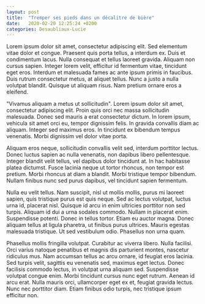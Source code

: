 ```yaml
---
layout: post
title:  "Tremper ses pieds dans un décalitre de bière"
date:   2020-02-20 12:25:24 +0200
categories: Desaubliaux-Lucie
---
```


Lorem ipsum dolor sit amet, consectetur adipiscing elit. Sed elementum vitae dolor et congue. Praesent quis porta tellus, a interdum ex. Duis et condimentum lacus. Nulla consequat et tellus laoreet gravida. Aliquam non cursus sapien. Integer lorem velit, efficitur id fermentum vitae, tincidunt eget eros. Interdum et malesuada fames ac ante ipsum primis in faucibus. Duis rutrum consectetur metus, at aliquet tellus. Nunc a justo a nulla volutpat blandit. Quisque ut aliquam risus. Nam pretium ornare eros a eleifend.

"Vivamus aliquam a metus ut sollicitudin". Lorem ipsum dolor sit amet, consectetur adipiscing elit. Proin quis orci nec massa sollicitudin malesuada. Donec sed mauris a erat consectetur dictum. In lorem ipsum, vehicula sit amet orci eu, tempor dignissim felis. In gravida convallis diam ac aliquam. Integer sed maximus eros. In tincidunt ex bibendum tempus venenatis. Morbi dignissim vel dolor vitae porta.

Aliquam eros neque, sollicitudin convallis velit sed, interdum porttitor lectus. Donec luctus sapien ac nulla venenatis, non dapibus libero pellentesque. Integer blandit velit tellus, vel dapibus dolor tincidunt at. In hac habitasse platea dictumst. Fusce lacinia neque ut tortor rhoncus, non tempor est pretium. Morbi rhoncus at diam a blandit. Morbi tristique tempor bibendum. Nullam finibus nunc sed purus dapibus, vel tincidunt sapien fermentum.

Nulla eu velit tellus. Nam suscipit, nisl ut mollis mollis, purus mi laoreet sapien, quis tristique purus est quis neque. Sed ac lectus volutpat, luctus urna id, placerat nisl. Quisque id arcu in enim ultricies porttitor non sed turpis. Aliquam id dui a urna sodales commodo. Nullam in placerat enim. Suspendisse potenti. Donec in tellus tortor. Etiam eu auctor magna. Donec aliquam tellus at ligula pharetra, ut finibus purus ultrices. Mauris egestas malesuada tristique. Ut sed vestibulum odio. Phasellus non urna quam.

Phasellus mollis fringilla volutpat. Curabitur ac viverra libero. Nulla facilisi. Orci varius natoque penatibus et magnis dis parturient montes, nascetur ridiculus mus. Nam accumsan tellus ac arcu ornare, id feugiat eros lacinia. Sed turpis velit, sagittis eu venenatis sed, maximus eget lectus. Donec facilisis commodo lectus, in volutpat urna aliquam sed. Suspendisse volutpat congue enim. Morbi tincidunt cursus nunc eget rutrum. Aenean id arcu erat. Nulla mauris orci, ullamcorper eget ex et, feugiat gravida lectus. Nunc nec porttitor diam. Etiam finibus odio turpis, nec tristique ipsum efficitur non. 